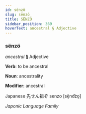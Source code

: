 ```yaml
---
id: sënzö
slug: sënzö
title: SËNZÖ
sidebar_position: 369
hoverText: ancestral § Adjective
---
```


### sënzö

*ancestral* **§** Adjective

**Verb**: to be ancestral

**Noun**: ancestrality

**Modifier**: ancestral

Japanese 先せん祖ぞ senzo [sẽ̞nd͡zo̞]

*Japonic Language Family*